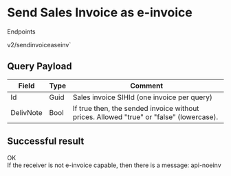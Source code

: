 # Send Sales Invoice as e-invoice

Endpoints
<!--@include: @/dist/md/api_url.md-->v2/sendinvoiceaseinv`

## Query Payload
|Field|Type|Comment|
|-|-|-|
|Id|Guid|Sales invoice SIHId (one invoice per query)|
|DelivNote|Bool|If true then, the sended invoice without prices. Allowed "true" or "false" (lowercase).|

## Successful result

OK<br>
If the receiver is not e-invoice capable, then there is a message: api-noeinv
